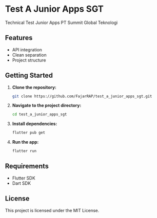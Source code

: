 # Test A Junior Apps SGT

Technical Test Junior Apps PT Summit Global Teknologi

## Features

- API integration
- Clean separation
- Project structure

## Getting Started

1. **Clone the repository:**
   ```bash
   git clone https://github.com/FajarRAP/test_a_junior_apps_sgt.git
   ```
2. **Navigate to the project directory:**
   ```bash
   cd test_a_junior_apps_sgt
   ```
3. **Install dependencies:**
   ```bash
   flutter pub get
   ```
4. **Run the app:**
   ```bash
   flutter run
   ```

## Requirements

- Flutter SDK
- Dart SDK

## License

This project is licensed under the MIT License.
